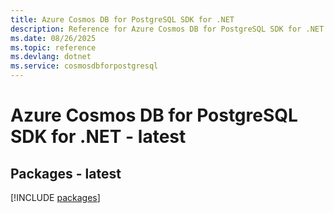 ```yaml
---
title: Azure Cosmos DB for PostgreSQL SDK for .NET
description: Reference for Azure Cosmos DB for PostgreSQL SDK for .NET
ms.date: 08/26/2025
ms.topic: reference
ms.devlang: dotnet
ms.service: cosmosdbforpostgresql
---
```

# Azure Cosmos DB for PostgreSQL SDK for .NET - latest
## Packages - latest
[!INCLUDE [packages](cosmos-db-for-postgresql-index.md)]